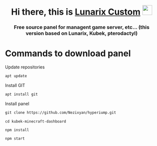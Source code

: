 <h1 align="center">Hi there, this is <a href="https://lunarix.ru/" target="_blank">Lunarix Custom</a> 
<img src="https://github.com/blackcater/blackcater/raw/main/images/Hi.gif" height="32"/></h1>
<h3 align="center">Free source panel for managent game server, etc... (this version based on Lunarix, Kubek, pterodactyl)</h3>

# Commands to download panel

Update repositories
```html
apt update
```

Install GIT
```html
apt install git
```

Install panel
```html
git clone https://github.com/Nezixyan/hyperiump.git
```

```
cd kubek-minecraft-dashboard
```

```
npm install
```

```
npm start
```

